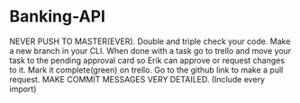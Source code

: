 # Banking-API
NEVER PUSH TO MASTER(EVER).
Double and triple check your code.
Make a new branch in your CLI.
When done with a task go to trello and move your task to the pending approval card so Erik can approve or request changes to it.
Mark it complete(green) on trello.
Go to the github link to make a pull request.
MAKE COMMIT MESSAGES VERY DETAILED. (Include every import)
